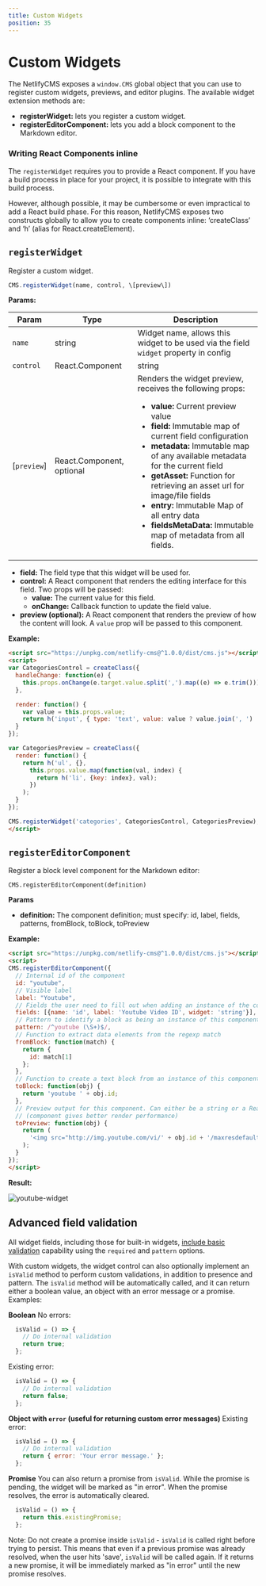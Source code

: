 ```yaml
---
title: Custom Widgets
position: 35
---
```

# Custom Widgets

The NetlifyCMS exposes a `window.CMS` global object that you can use to register custom widgets, previews, and editor plugins. The available widget extension methods are:

* **registerWidget:** lets you register a custom widget.
* **registerEditorComponent:** lets you add a block component to the Markdown editor.

### Writing React Components inline

The `registerWidget` requires you to provide a React component. If you have a build process in place for your project, it is possible to integrate with this build process.

However, although possible, it may be cumbersome or even impractical to add a React build phase. For this reason, NetlifyCMS exposes two constructs globally to allow you to create components inline: ‘createClass’ and ‘h’ (alias for React.createElement).

## `registerWidget`

Register a custom widget.

```js
CMS.registerWidget(name, control, \[preview\])
```

**Params:**

| Param       | Type                      | Description                                                                                                                                                                                                                                                                                                                                                                                                                                                                 |
| ----------- | ------------------------- | --------------------------------------------------------------------------------------------------------------------------------------------------------------------------------------------------------------------------------------------------------------------------------------------------------------------------------------------------------------------------------------------------------------------------------------------------------------------------- |
| `name`      | string                    | Widget name, allows this widget to be used via the field `widget` property in config                                                                                                                                                                                                                                                                                                                                                                                        |
| `control`   | React.Component | string  | <ul><li>React component that renders the control, receives the following props: <ul><li>**value:** Current field value</li><li>**onChange:** Callback function to update the field value</li></ul></li><li>Name of a registered widget whose control should be used (includes built in widgets).</li></ul>                                                                                                                                                                  |
| [`preview`] | React.Component, optional | Renders the widget preview, receives the following props: <ul><li>**value:** Current preview value</li><li>**field:** Immutable map of current field configuration</li><li>**metadata:** Immutable map of any available metadata for the current field</li><li>**getAsset:** Function for retrieving an asset url for image/file fields</li><li>**entry:** Immutable Map of all entry data</li><li>**fieldsMetaData:** Immutable map of metadata from all fields.</li></ul> |

* **field:** The field type that this widget will be used for.
* **control:** A React component that renders the editing interface for this field. Two props will be passed:
  * **value:** The current value for this field.
  * **onChange:** Callback function to update the field value.
* **preview (optional):** A React component that renders the preview of how the content will look. A `value` prop will be passed to this component.

**Example:**

```html
<script src="https://unpkg.com/netlify-cms@^1.0.0/dist/cms.js"></script>
<script>
var CategoriesControl = createClass({
  handleChange: function(e) {
    this.props.onChange(e.target.value.split(',').map((e) => e.trim()));
  },

  render: function() {
    var value = this.props.value;
    return h('input', { type: 'text', value: value ? value.join(', ') : '', onChange: this.handleChange });
  }
});

var CategoriesPreview = createClass({
  render: function() {
    return h('ul', {},
      this.props.value.map(function(val, index) {
        return h('li', {key: index}, val);
      })
    );
  }
});

CMS.registerWidget('categories', CategoriesControl, CategoriesPreview);
</script>
```

## `registerEditorComponent`

Register a block level component for the Markdown editor:

```
CMS.registerEditorComponent(definition)
```

**Params**

* **definition:** The component definition; must specify: id, label, fields, patterns, fromBlock, toBlock, toPreview

**Example:**

```html
<script src="https://unpkg.com/netlify-cms@^1.0.0/dist/cms.js"></script>
<script>
CMS.registerEditorComponent({
  // Internal id of the component
  id: "youtube",
  // Visible label
  label: "Youtube",
  // Fields the user need to fill out when adding an instance of the component
  fields: [{name: 'id', label: 'Youtube Video ID', widget: 'string'}],
  // Pattern to identify a block as being an instance of this component
  pattern: /^youtube (\S+)$/,
  // Function to extract data elements from the regexp match
  fromBlock: function(match) {
    return {
      id: match[1]
    };
  },
  // Function to create a text block from an instance of this component
  toBlock: function(obj) {
    return 'youtube ' + obj.id;
  },
  // Preview output for this component. Can either be a string or a React component
  // (component gives better render performance)
  toPreview: function(obj) {
    return (
      '<img src="http://img.youtube.com/vi/' + obj.id + '/maxresdefault.jpg" alt="Youtube Video"/>'
    );
  }
});
</script>
```

**Result:**

![youtube-widget](/img/youtube-widget.png)

## Advanced field validation

All widget fields, including those for built-in widgets, [include basic validation](https://www.netlifycms.org/docs/widgets/#common-widget-options) capability using the `required` and `pattern` options.

With custom widgets, the widget control can also optionally implement an `isValid` method to perform custom validations, in addition to presence and pattern. The `isValid` method will be automatically called, and it can return either a boolean value, an object with an error message or a promise. Examples:

**Boolean**
No errors:

```javascript
  isValid = () => {
    // Do internal validation
    return true;
  };
```

Existing error:

```javascript
  isValid = () => {
    // Do internal validation
    return false;
  };
```

**Object with `error` (useful for returning custom error messages)**
Existing error:

```javascript
  isValid = () => {
    // Do internal validation
    return { error: 'Your error message.' };
  };
```

**Promise**
You can also return a promise from `isValid`. While the promise is pending, the widget will be marked as "in error". When the promise resolves, the error is automatically cleared.

```javascript
  isValid = () => {
    return this.existingPromise;
  };
```

Note: Do not create a promise inside `isValid` - `isValid` is called right before trying to persist. This means that even if a previous promise was already resolved, when the user hits 'save', `isValid` will be called again. If it returns a new promise, it will be immediately marked as "in error" until the new promise resolves.
